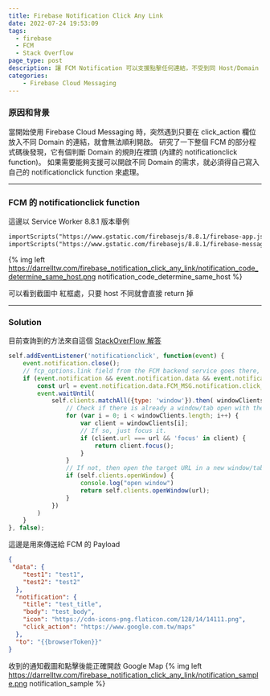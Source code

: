 ```yaml
---
title: Firebase Notification Click Any Link
date: 2022-07-24 19:53:09
tags: 
  - firebase
  - FCM
  - Stack Overflow
page_type: post
description: 讓 FCM Notification 可以支援點擊任何連結，不受到同 Host/Domain 的約束
categories: 
    - Firebase Cloud Messaging
---
```



### 原因和背景

當開始使用 Firebase Cloud Messaging 時，突然遇到只要在 click_action 欄位放入不同 Domain 的連結，就會無法順利開啟。
研究了一下整個 FCM 的部分程式碼後發現，它有個判斷 Domain 的規則在裡頭 (內建的 notificationclick function)。
如果需要能夠支援可以開啟不同 Domain 的需求，就必須得自己寫入自己的 notificationclick function 來處理。

---

### FCM 的 notificationclick function

這邊以 Service Worker 8.8.1 版本舉例 
```html
importScripts("https://www.gstatic.com/firebasejs/8.8.1/firebase-app.js");
importScripts("https://www.gstatic.com/firebasejs/8.8.1/firebase-messaging.js");
```
{% img left	https://darrelltw.com/firebase_notification_click_any_link/notification_code_determine_same_host.png notification_code_determine_same_host %}

可以看到截圖中 紅框處，只要 host 不同就會直接 return 掉

---

### Solution

目前查詢到的方法來自這個 [StackOverFlow 解答](https://stackoverflow.com/questions/62204987/cant-get-click-action-to-work-on-fcm-notifications-with-web-app-pwa/66613330#66613330)

```javascript
self.addEventListener('notificationclick', function(event) {
    event.notification.close();
    // fcp_options.link field from the FCM backend service goes there, but as the host differ, it not handled by Firebase JS Client sdk, so custom handling
    if (event.notification && event.notification.data && event.notification.data.FCM_MSG && event.notification.data.FCM_MSG.notification) {
        const url = event.notification.data.FCM_MSG.notification.click_action;
        event.waitUntil(
            self.clients.matchAll({type: 'window'}).then( windowClients => {
                // Check if there is already a window/tab open with the target URL
                for (var i = 0; i < windowClients.length; i++) {
                    var client = windowClients[i];
                    // If so, just focus it.
                    if (client.url === url && 'focus' in client) {
                        return client.focus();
                    }
                }
                // If not, then open the target URL in a new window/tab.
                if (self.clients.openWindow) {
                    console.log("open window")
                    return self.clients.openWindow(url);
                }
            })
        )
    }
}, false);
```

這邊是用來傳送給 FCM 的 Payload 

```json
{
 "data": {
    "test1": "test1",
    "test2": "test2"
  },
  "notification": {
    "title": "test_title",
    "body": "test_body",
    "icon": "https://cdn-icons-png.flaticon.com/128/14/14111.png",
    "click_action": "https://www.google.com.tw/maps"
  },
  "to": "{{browserToken}}"
}
```

收到的通知截圖和點擊後能正確開啟 Google Map
{% img left	https://darrelltw.com/firebase_notification_click_any_link/notification_sample.png notification_sample %}
